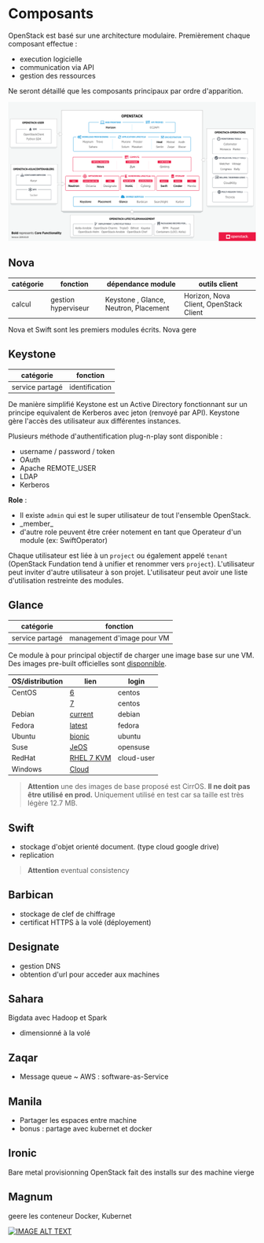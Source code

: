 # Composants

OpenStack est basé sur une architecture modulaire.
Premièrement chaque composant effectue :
- execution logicielle
- communication via API
- gestion des ressources



Ne seront détaillé que les composants principaux par ordre d'apparition. 


[//]: <> (src image : https://www.openstack.org/software/)
![title](assets/modules.svg)



## Nova
|catégorie  		|fonction				|dépendance module 						|outils client 							|
|---				|---					|---									|----									|
|calcul				| gestion hyperviseur 	| Keystone , Glance, Neutron, Placement | Horizon, Nova Client, OpenStack Client| 

Nova et Swift sont les premiers modules écrits. Nova gere 



## Keystone
|catégorie  		|fonction							|
|---				|---								|
|service partagé	|identification						| 

De manière simplifié Keystone est un Active Directory fonctionnant sur un principe equivalent de Kerberos avec jeton (renvoyé par API).
Keystone gère l'accès des utilisateur aux différentes instances.

Plusieurs méthode d'authentification plug-n-play sont disponible :
- username / password / token
- OAuth
- Apache REMOTE_USER
- LDAP
- Kerberos

**Role** : 
- Il existe `admin` qui est le super utilisateur de tout l'ensemble OpenStack. 
- \_member\_
- d'autre role peuvent être créer notement en tant que Operateur d'un module (ex: SwiftOperator)

Chaque utilisateur est liée à un `project` ou également appelé `tenant` (OpenStack Fundation tend à unifier et renommer vers `project`). 
L'utilisateur peut inviter d'autre utilisateur à son projet.
L'utilisateur peut avoir une liste d'utilisation restreinte des modules.  

## Glance
|catégorie  		|fonction							|
|---				|---								|
|service partagé	|management d'image pour VM			|

Ce module à pour principal objectif de charger une image base sur une VM. Des images pre-built officielles sont [disponnible](https://docs.openstack.org/image-guide/obtain-images.html). 

| OS/distribution 	|  lien | login |
|-----------------	|-------|-------|
|CentOS				| [6](http://cloud.centos.org/centos/6/images/)|centos|
|					| [7](http://cloud.centos.org/centos/7/images/)|centos|
|Debian				| [current](http://cdimage.debian.org/cdimage/openstack/)|debian|
|Fedora				| [latest](https://alt.fedoraproject.org/cloud/)		|fedora|
|Ubuntu				| [bionic](https://cloud-images.ubuntu.com/bionic/current/bionic-server-cloudimg-amd64.img)|ubuntu|
|Suse				| [JeOS](https://software.opensuse.org/distributions/leap#JeOS-ports)|opensuse|
|RedHat				| [RHEL 7 KVM](https://access.redhat.com/downloads/content/69/ver=/rhel---7/x86_64/product-downloads)|cloud-user|
|Windows			| [Cloud](https://cloudbase.it/windows-cloud-images/)||


> **Attention** une des images de base proposé est CirrOS. **Il ne doit pas être utilisé en prod.** Uniquement utilisé en test car sa taille est très légère 12.7 MB.


## Swift

- stockage d'objet orienté document. (type cloud google drive)
- replication

> **Attention** eventual consistency

## Barbican
- stockage de clef de chiffrage
- certificat HTTPS à la volé (déployement)

## Designate

- gestion DNS
- obtention d'url pour acceder aux machines 

## Sahara 
Bigdata avec Hadoop et Spark
- dimensionné à la volé

## Zaqar
- Message queue ~ AWS : software-as-Service

## Manila
- Partager les espaces entre machine 
- bonus : partage avec kubernet et docker

## Ironic
Bare metal provisionning 
OpenStack fait des installs sur des machine vierge

## Magnum
geere les conteneur
Docker, Kubernet 





[![IMAGE ALT TEXT](http://img.youtube.com/vi/4oYtaNc_35I/0.jpg)](http://www.youtube.com/watch?v=4oYtaNc_35I "OpenStack Compute 101") 
